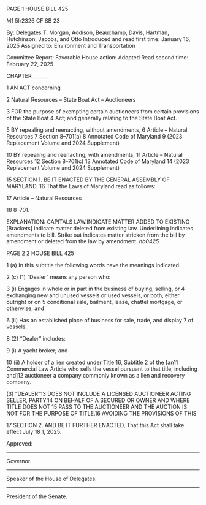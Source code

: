 PAGE 1
HOUSE BILL 425

M1 5lr2326
CF SB 23

By: Delegates T. Morgan, Addison, Beauchamp, Davis, Hartman, Hutchinson,
Jacobs, and Otto
Introduced and read first time: January 16, 2025
Assigned to: Environment and Transportation

Committee Report: Favorable
House action: Adopted
Read second time: February 22, 2025

CHAPTER ______

1 AN ACT concerning

2 Natural Resources – State Boat Act – Auctioneers

3 FOR the purpose of exempting certain auctioneers from certain provisions of the State Boat
4 Act; and generally relating to the State Boat Act.

5 BY repealing and reenacting, without amendments,
6 Article – Natural Resources
7 Section 8–701(a)
8 Annotated Code of Maryland
9 (2023 Replacement Volume and 2024 Supplement)

10 BY repealing and reenacting, with amendments,
11 Article – Natural Resources
12 Section 8–701(c)
13 Annotated Code of Maryland
14 (2023 Replacement Volume and 2024 Supplement)

15 SECTION 1. BE IT ENACTED BY THE GENERAL ASSEMBLY OF MARYLAND,
16 That the Laws of Maryland read as follows:

17 Article – Natural Resources

18 8–701.

EXPLANATION: CAPITALS LAW.INDICATE MATTER ADDED TO EXISTING
[Brackets] indicate matter deleted from existing law.
Underlining indicates amendments to bill.
~~Strike~~ ~~out~~ indicates matter stricken from the bill by amendment or deleted from the law by
amendment. *hb0425*

PAGE 2
2 HOUSE BILL 425

1 (a) In this subtitle the following words have the meanings indicated.

2 (c) (1) “Dealer” means any person who:

3 (i) Engages in whole or in part in the business of buying, selling, or
4 exchanging new and unused vessels or used vessels, or both, either outright or on
5 conditional sale, bailment, lease, chattel mortgage, or otherwise; and

6 (ii) Has an established place of business for sale, trade, and display
7 of vessels.

8 (2) “Dealer” includes:

9 (i) A yacht broker; and

10 (ii) A holder of a lien created under Title 16, Subtitle 2 of the
[an11 Commercial Law Article who sells the vessel pursuant to that title, including
and]12 auctioneer a company commonly known as a lien and recovery company.

(3) “DEALER”13 DOES NOT INCLUDE A LICENSED AUCTIONEER ACTING
SELLER, PARTY,14 ON BEHALF OF A SECURED OR OWNER AND WHERE TITLE DOES NOT
15 PASS TO THE AUCTIONEER AND THE AUCTION IS NOT FOR THE PURPOSE OF
TITLE.16 AVOIDING THE PROVISIONS OF THIS

17 SECTION 2. AND BE IT FURTHER ENACTED, That this Act shall take effect July
18 1, 2025.

Approved:

________________________________________________________________________________
Governor.

________________________________________________________________________________
Speaker of the House of Delegates.

________________________________________________________________________________
President of the Senate.